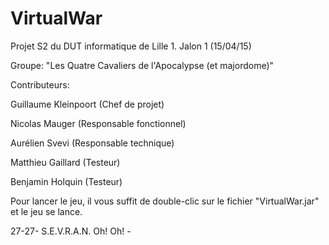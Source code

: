 # VirtualWar
Projet S2 du DUT informatique de Lille 1.
Jalon 1 (15/04/15)

Groupe: "Les Quatre Cavaliers de l'Apocalypse (et majordome)"

Contributeurs: 

Guillaume Kleinpoort (Chef de projet)

Nicolas Mauger (Responsable  fonctionnel)

Aurélien Svevi (Responsable technique)

Matthieu Gaillard (Testeur)


Benjamin Holquin (Testeur)


Pour lancer le jeu, il vous suffit de double-clic sur le fichier "VirtualWar.jar" et le jeu se lance.

27-27- S.E.V.R.A.N. Oh! Oh! -

